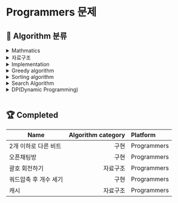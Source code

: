 # Programmers 문제

## 📂 Algorithm 분류

<details>
<summary>Mathmatics</summary>
<div markdown="1">

    
    
</div>
</details>

<details>
<summary>자료구조</summary>
<div markdown="1">

   * LRU 알고리즘\
    캐시
    
   * Stack\
    괄호 회전하기
    
</div>
</details>

<details>
<summary>Implementation</summary>
<div markdown="1">

    
        
    쿼드압축 후 개수 세기, 2개 이하로 다른 비트, 오픈채팅방
    
</div>
</details>

<details>
<summary>Greedy algorithm</summary>
<div markdown="1">

    
    
</div>
</details>

<details>
<summary>Sorting algorithm</summary>
<div markdown="1">

    
    
</div>
</details>

<details>
<summary>Search Algorithm</summary>
<div markdown="1">

    
    
</div>
</details>

<details>
<summary>DP(Dynamic Programming)</summary>
<div markdown="1">

    
    
</div>
</details>

</br>

<!-- 푼 문제 테이블 -->
## 🏆 **Completed**

Name|Algorithm category|Platform
--|--:|:--
2개 이하로 다른 비트|구현|Programmers
오픈채팅방|구현|Programmers
괄호 회전하기|자료구조|Programmers
쿼드압축 후 개수 세기|구현|Programmers
캐시|자료구조|Programmers